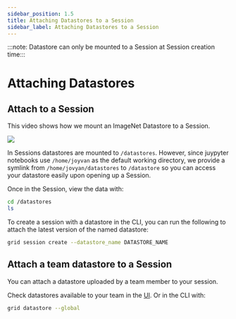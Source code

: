 ```yaml
---
sidebar_position: 1.5
title: Attaching Datastores to a Session
sidebar_label: Attaching Datastores to a Session
---
```


:::note: Datastore can only be mounted to a Session at Session creation time:::

# Attaching Datastores

## Attach to a Session

This video shows how we mount an ImageNet Datastore to a Session.

![](/images/datastores/attach_datastore_to_session.gif)

In Sessions datastores are mounted to `/datastores`.
However, since juypyter notebooks use `/home/joyvan` as the default working directory,
we provide a symlink from `/home/jovyan/datastores` to `/datastore` so you can access your datastore easily upon opening up a Session.


Once in the Session, view the data with:

```bash
cd /datastores
ls
```

To create a session with a datastore in the CLI, you can run the following to attach the latest version of the named datastore:

```bash
grid session create --datastore_name DATASTORE_NAME
```

## Attach a team datastore to a Session

You can attach a datastore uploaded by a team member to your session.

Check datastores available to your team in the [UI](https://platform.grid.ai/#/datastores). Or in the CLI with:

```bash
grid datastore --global
```
